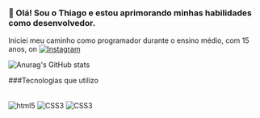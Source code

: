 ### 👋 Olá! Sou o Thiago e estou aprimorando minhas habilidades como desenvolvedor. 
Iniciei meu caminho como programador durante o ensino médio, com 15 anos, on
[![Instagram](https://img.shields.io/badge/Instagram-E4405F?style=for-the-badge&logo=instagram&logoColor=white)](https://instagram.com/wendlandthiago)

![Anurag's GitHub stats](https://github-readme-stats.vercel.app/api?username=thiagowendland&show_icons=true&theme=radical)

###Tecnologias que utilizo
<div style="display: inline_block"><br/>
<img align="center" alt="html5" src="https://img.shields.io/badge/HTML5-E34F26?style=for-the-badge&logo=html5&logoColor=white"/>
<img align="center" alt="CSS3" src="https://img.shields.io/badge/CSS3-1572B6?style=for-the-badge&logo=css3&logoColor=white"/>
<img align="center" alt="CSS3" src="https://img.shields.io/badge/JavaScript-F7DF1E?style=for-the-badge&logo=javascript&logoColor=black"/>
</div>


